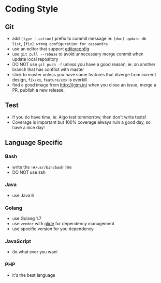 # Coding Style

## Git

- add `[type | action]` prefix to commit message ie: `[doc] update db list`, `[fix] wrong configuration for cassandra` 
- use an editor that support [editorconfig](http://editorconfig.org/)
- use `git pull --rebase` to avoid unnecessary merge commit when update local repository
- DO NOT use `git push -f` unless you have a good reason, ie: on another branch that has conflict with master
- stick to master unless you have some features that diverge from current design, `fix/xx`, `feature/xxx` is overkill
- find a good image from http://lgtm.in/ when you close an issue, merge a PR, publish a new release.

## Test

- If you do have time, ie: Algo test tommorrow, then don't write tests!
- Coverage is important but 100% coverage always ruin a good day, so have a nice day!

## Language Specific

### Bash

- write the `!#/usr/bin/bash` line
- DO NOT use zsh

### Java

- use Java 8

### Golang

- use Golang 1.7
- use `vendor` with [glide](https://github.com/Masterminds/glide) for dependency management
- use specific version for you dependency

### JavaScript

- do what ever you want

### PHP

- it's the best language

